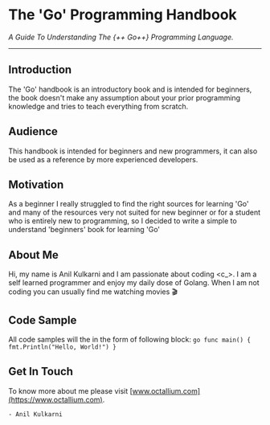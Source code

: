 # The 'Go' Programming Handbook
 
_A Guide To Understanding The {++ Go++} Programming Language._
<hr>

## Introduction

The 'Go' handbook is an introductory book and is intended for beginners, the book doesn't make any assumption about your prior programming knowledge and tries to teach everything from scratch.

## Audience

This handbook is intended for beginners and new programmers, it can also be used as a reference by more experienced developers.

## Motivation

As a beginner I really struggled to find the right sources for learning 'Go' and many of the resources very not suited for new beginner or for a student who is entirely new to programming, so I decided to write a simple to understand 'beginners' book for learning 'Go'

## About Me

Hi, my name is Anil Kulkarni and I am passionate about coding <c_>. I am a self learned programmer and enjoy my daily dose of Golang. When I am not coding you can usually find me watching movies :clapper:

## Code Sample

All code samples will the in the form of following block:
    ``` go
    func main() {
        fmt.Println("Hello, World!")
    }
    ```

## Get In Touch

To know more about me please visit [www.octallium.com](https://www.octallium.com).

    - Anil Kulkarni